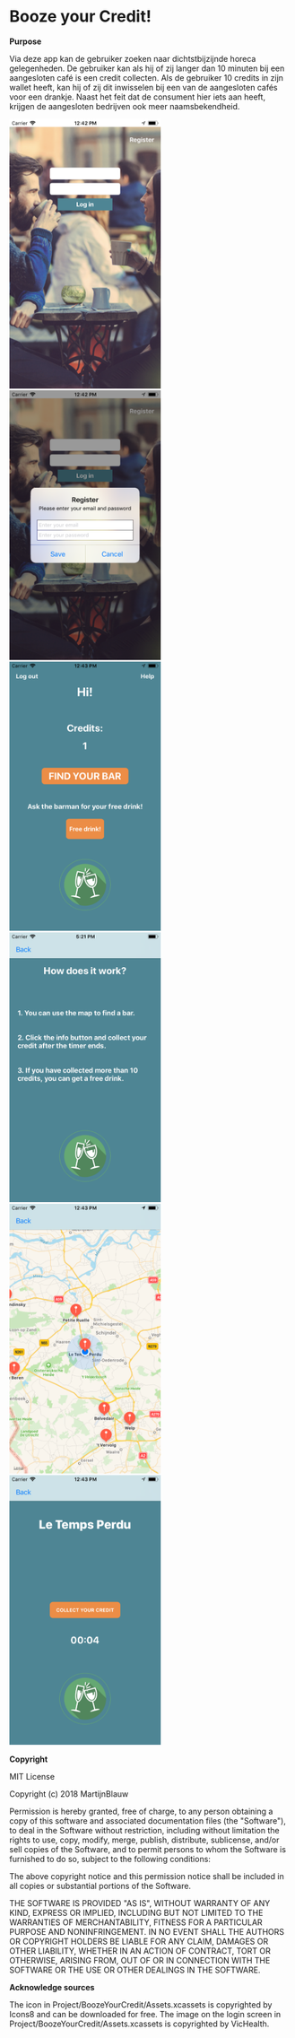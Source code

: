 # Booze your Credit!

**Purpose**

Via deze app kan de gebruiker zoeken naar dichtstbijzijnde horeca gelegenheden. De gebruiker kan als hij of zij langer dan 10 minuten bij een aangesloten café is een credit collecten. Als de gebruiker 10 credits in zijn wallet heeft, kan hij of zij dit inwisselen bij een van de aangesloten cafés voor een drankje. Naast het feit dat de consument hier iets aan heeft, krijgen de aangesloten bedrijven ook meer naamsbekendheid.


<img src="https://raw.githubusercontent.com/MartijnBlauw/Project/master/doc/Login.png" width="270">   <img src="https://raw.githubusercontent.com/MartijnBlauw/Project/master/doc/Register.png" width="270">   <img src="https://raw.githubusercontent.com/MartijnBlauw/Project/master/doc/Index.png" width="270">
<img src="https://raw.githubusercontent.com/MartijnBlauw/Project/master/doc/Helpscreen.png" width="270">   <img src="https://raw.githubusercontent.com/MartijnBlauw/Project/master/doc/Map.png" width="270">   <img src="https://raw.githubusercontent.com/MartijnBlauw/Project/master/doc/Collect.png" width="270">

**Copyright**

MIT License

Copyright (c) 2018 MartijnBlauw

Permission is hereby granted, free of charge, to any person obtaining a copy
of this software and associated documentation files (the "Software"), to deal
in the Software without restriction, including without limitation the rights
to use, copy, modify, merge, publish, distribute, sublicense, and/or sell
copies of the Software, and to permit persons to whom the Software is
furnished to do so, subject to the following conditions:

The above copyright notice and this permission notice shall be included in all
copies or substantial portions of the Software.

THE SOFTWARE IS PROVIDED "AS IS", WITHOUT WARRANTY OF ANY KIND, EXPRESS OR
IMPLIED, INCLUDING BUT NOT LIMITED TO THE WARRANTIES OF MERCHANTABILITY,
FITNESS FOR A PARTICULAR PURPOSE AND NONINFRINGEMENT. IN NO EVENT SHALL THE
AUTHORS OR COPYRIGHT HOLDERS BE LIABLE FOR ANY CLAIM, DAMAGES OR OTHER
LIABILITY, WHETHER IN AN ACTION OF CONTRACT, TORT OR OTHERWISE, ARISING FROM,
OUT OF OR IN CONNECTION WITH THE SOFTWARE OR THE USE OR OTHER DEALINGS IN THE
SOFTWARE.

**Acknowledge sources**

The icon in Project/BoozeYourCredit/Assets.xcassets is copyrighted by Icons8 and can be downloaded for free. The image on the login screen in Project/BoozeYourCredit/Assets.xcassets is copyrighted by VicHealth.


